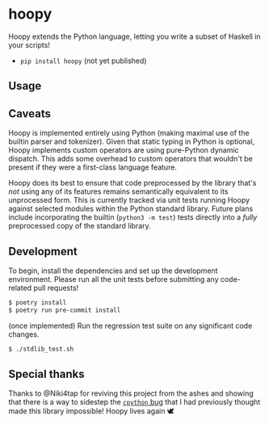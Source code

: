 # hoopy

Hoopy extends the Python language, letting you write a subset of Haskell in your scripts!

- `pip install hoopy` (not yet published)

## Usage

## Caveats

Hoopy is implemented entirely using Python (making maximal use of the builtin parser and tokenizer).
Given that static typing in Python is optional, Hoopy implements custom operators are using pure-Python
dynamic dispatch. This adds some overhead to custom operators that wouldn't be present if they were a
first-class language feature.

Hoopy does its best to ensure that code preprocessed by the library that's *not* using any of its features
remains semantically equivalent to its unprocessed form. This is currently tracked via unit tests running Hoopy
against selected modules within the Python standard library. Future plans include incorporating the builtin
(`python3 -m test`) tests directly into a *fully* preprocessed copy of the standard library.

## Development

To begin, install the dependencies and set up the development environment. Please run all the unit tests
before submitting any code-related pull requests!

```bash
$ poetry install
$ poetry run pre-commit install
```

(once implemented) Run the regression test suite on any significant code changes.

```bash
$ ./stdlib_test.sh
```

## Special thanks

Thanks to @Niki4tap for reviving this project from the ashes and showing that there is a way to sidestep the [`cpython` bug](https://github.com/python/cpython/issues/102353) that I had previously thought made this library impossible! Hoopy lives again 🕊️
